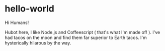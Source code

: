 # hello-world

Hi Humans!

Hubot here, I like Node.js and Coffeescript ( that's what I'm made of! ).
I've had tacos on the moon and find them far superior to Earth tacos.
I'm hysterically hilarous by the way.
